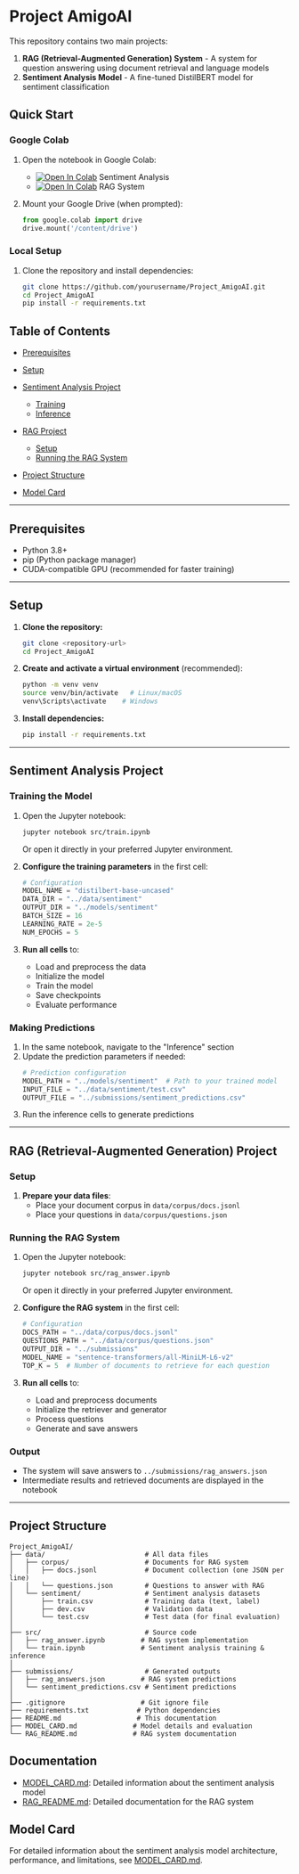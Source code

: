 # Project AmigoAI

This repository contains two main projects:

1. **RAG (Retrieval-Augmented Generation) System** - A system for question answering using document retrieval and language models
2. **Sentiment Analysis Model** - A fine-tuned DistilBERT model for sentiment classification

## Quick Start

### Google Colab

1. Open the notebook in Google Colab:
   - [![Open In Colab](https://colab.research.google.com/assets/colab-badge.svg)](https://colab.research.google.com/github/yourusername/Project_AmigoAI/blob/main/src/train.ipynb) Sentiment Analysis
   - [![Open In Colab](https://colab.research.google.com/assets/colab-badge.svg)](https://colab.research.google.com/github/yourusername/Project_AmigoAI/blob/main/src/rag_answer.ipynb) RAG System

2. Mount your Google Drive (when prompted):
   ```python
   from google.colab import drive
   drive.mount('/content/drive')
   ```

### Local Setup

1. Clone the repository and install dependencies:
   ```bash
   git clone https://github.com/yourusername/Project_AmigoAI.git
   cd Project_AmigoAI
   pip install -r requirements.txt
   ```

## Table of Contents

* [Prerequisites](#prerequisites)
* [Setup](#setup)
* [Sentiment Analysis Project](#sentiment-analysis-project)

  * [Training](#training-the-model)
  * [Inference](#running-inference)
* [RAG Project](#rag-project)

  * [Setup](#rag-setup)
  * [Running the RAG System](#running-the-rag-system)
* [Project Structure](#project-structure)
* [Model Card](#model-card)

---

## Prerequisites

* Python 3.8+
* pip (Python package manager)
* CUDA-compatible GPU (recommended for faster training)

---

## Setup

1. **Clone the repository:**

   ```bash
   git clone <repository-url>
   cd Project_AmigoAI
   ```

2. **Create and activate a virtual environment** (recommended):

   ```bash
   python -m venv venv
   source venv/bin/activate   # Linux/macOS
   venv\Scripts\activate    # Windows
   ```

3. **Install dependencies:**

   ```bash
   pip install -r requirements.txt
   ```

---

## Sentiment Analysis Project

### Training the Model

1. Open the Jupyter notebook:
   ```bash
   jupyter notebook src/train.ipynb
   ```
   Or open it directly in your preferred Jupyter environment.

2. **Configure the training parameters** in the first cell:
   ```python
   # Configuration
   MODEL_NAME = "distilbert-base-uncased"
   DATA_DIR = "../data/sentiment"
   OUTPUT_DIR = "../models/sentiment"
   BATCH_SIZE = 16
   LEARNING_RATE = 2e-5
   NUM_EPOCHS = 5
   ```

3. **Run all cells** to:
   - Load and preprocess the data
   - Initialize the model
   - Train the model
   - Save checkpoints
   - Evaluate performance

### Making Predictions

1. In the same notebook, navigate to the "Inference" section
2. Update the prediction parameters if needed:
   ```python
   # Prediction configuration
   MODEL_PATH = "../models/sentiment"  # Path to your trained model
   INPUT_FILE = "../data/sentiment/test.csv"
   OUTPUT_FILE = "../submissions/sentiment_predictions.csv"
   ```
3. Run the inference cells to generate predictions

---

## RAG (Retrieval-Augmented Generation) Project

### Setup

1. **Prepare your data files**:
   - Place your document corpus in `data/corpus/docs.jsonl`
   - Place your questions in `data/corpus/questions.json`

### Running the RAG System

1. Open the Jupyter notebook:
   ```bash
   jupyter notebook src/rag_answer.ipynb
   ```
   Or open it directly in your preferred Jupyter environment.

2. **Configure the RAG system** in the first cell:
   ```python
   # Configuration
   DOCS_PATH = "../data/corpus/docs.jsonl"
   QUESTIONS_PATH = "../data/corpus/questions.json"
   OUTPUT_DIR = "../submissions"
   MODEL_NAME = "sentence-transformers/all-MiniLM-L6-v2"
   TOP_K = 5  # Number of documents to retrieve for each question
   ```

3. **Run all cells** to:
   - Load and preprocess documents
   - Initialize the retriever and generator
   - Process questions
   - Generate and save answers

### Output
- The system will save answers to `../submissions/rag_answers.json`
- Intermediate results and retrieved documents are displayed in the notebook

---

## Project Structure

```
Project_AmigoAI/
├── data/                         # All data files
│   ├── corpus/                   # Documents for RAG system
│   │   ├── docs.jsonl            # Document collection (one JSON per line)
│   │   └── questions.json        # Questions to answer with RAG
│   └── sentiment/                # Sentiment analysis datasets
│       ├── train.csv             # Training data (text, label)
│       ├── dev.csv               # Validation data
│       └── test.csv              # Test data (for final evaluation)
│
├── src/                          # Source code
│   ├── rag_answer.ipynb         # RAG system implementation
│   └── train.ipynb              # Sentiment analysis training & inference
│
├── submissions/                  # Generated outputs
│   ├── rag_answers.json         # RAG system predictions
│   └── sentiment_predictions.csv # Sentiment predictions
│
├── .gitignore                   # Git ignore file
├── requirements.txt            # Python dependencies
├── README.md                   # This documentation
├── MODEL_CARD.md              # Model details and evaluation
└── RAG_README.md              # RAG system documentation
```

## Documentation

- [MODEL_CARD.md](MODEL_CARD.md): Detailed information about the sentiment analysis model
- [RAG_README.md](RAG_README.md): Detailed documentation for the RAG system

## Model Card

For detailed information about the sentiment analysis model architecture, performance, and limitations, see [MODEL_CARD.md](MODEL_CARD.md).



